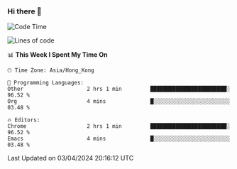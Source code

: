 ### Hi there 👋

<!--
**nicehiro/nicehiro** is a ✨ _special_ ✨ repository because its `README.md` (this file) appears on your GitHub profile.

Here are some ideas to get you started:

- 🔭 I’m currently working on ...
- 🌱 I’m currently learning ...
- 👯 I’m looking to collaborate on ...
- 🤔 I’m looking for help with ...
- 💬 Ask me about ...
- 📫 How to reach me: ...
- 😄 Pronouns: ...
- ⚡ Fun fact: ...
-->

<!--START_SECTION:waka-->
![Code Time](http://img.shields.io/badge/Code%20Time-296%20hrs%2035%20mins-blue)

![Lines of code](https://img.shields.io/badge/From%20Hello%20World%20I%27ve%20Written-2.6%20million%20lines%20of%20code-blue)

📊 **This Week I Spent My Time On** 

```text
🕑︎ Time Zone: Asia/Hong_Kong

💬 Programming Languages: 
Other                    2 hrs 1 min         ████████████████████████░   96.52 % 
Org                      4 mins              █░░░░░░░░░░░░░░░░░░░░░░░░   03.48 % 

🔥 Editors: 
Chrome                   2 hrs 1 min         ████████████████████████░   96.52 % 
Emacs                    4 mins              █░░░░░░░░░░░░░░░░░░░░░░░░   03.48 % 
```


 Last Updated on 03/04/2024 20:16:12 UTC
<!--END_SECTION:waka-->
